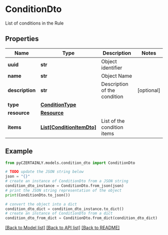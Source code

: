# ConditionDto

List of conditions in the Rule

## Properties

Name | Type | Description | Notes
------------ | ------------- | ------------- | -------------
**uuid** | **str** | Object identifier | 
**name** | **str** | Object Name | 
**description** | **str** | Description of the condition | [optional] 
**type** | [**ConditionType**](ConditionType.md) |  | 
**resource** | [**Resource**](Resource.md) |  | 
**items** | [**List[ConditionItemDto]**](ConditionItemDto.md) | List of the condition items | 

## Example

```python
from pyCZERTAINLY.models.condition_dto import ConditionDto

# TODO update the JSON string below
json = "{}"
# create an instance of ConditionDto from a JSON string
condition_dto_instance = ConditionDto.from_json(json)
# print the JSON string representation of the object
print(ConditionDto.to_json())

# convert the object into a dict
condition_dto_dict = condition_dto_instance.to_dict()
# create an instance of ConditionDto from a dict
condition_dto_from_dict = ConditionDto.from_dict(condition_dto_dict)
```
[[Back to Model list]](../README.md#documentation-for-models) [[Back to API list]](../README.md#documentation-for-api-endpoints) [[Back to README]](../README.md)


